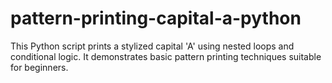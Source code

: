 # pattern-printing-capital-a-python
This Python script prints a stylized capital 'A' using nested loops and conditional logic. It demonstrates basic pattern printing techniques suitable for beginners.
